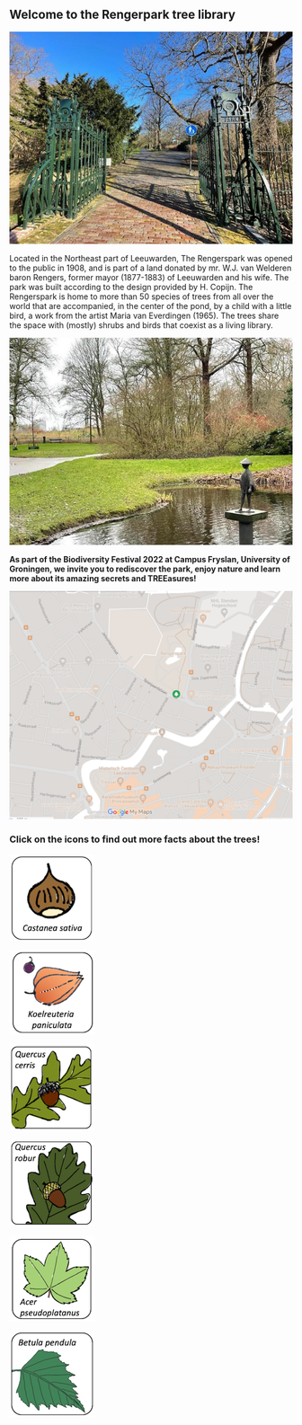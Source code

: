 ## Welcome to the Rengerpark tree library

![Entrance](https://raw.githubusercontent.com/carolxgl/TreeLibrary/gh-pages/images/entrance.jpeg)

Located in the Northeast part of Leeuwarden, The Rengerspark was opened to the public in 1908, and is part of a land donated by mr. W.J. van Welderen baron Rengers, former mayor (1877-1883) of Leeuwarden and his wife. The park was built according to the design provided by H. Copijn. The Rengerspark is home to more than 50 species of trees from all over the world that are accompanied, in the center of the pond, by a child with a little bird, a work from the artist Maria van Everdingen (1965). The trees share the space with (mostly) shrubs and birds that coexist as a living library.

![ChildBird](https://raw.githubusercontent.com/carolxgl/TreeLibrary/gh-pages/images/childBird.jpeg)

__As part of the Biodiversity Festival 2022 at Campus Fryslan, University of Groningen, we invite you to rediscover the park, enjoy nature and learn more about its amazing secrets and TREEasures!__

![MapPark](https://raw.githubusercontent.com/carolxgl/TreeLibrary/gh-pages/images/mappark.png)

### Click on the icons to find out more facts about the trees! 

[![Castanea](https://raw.githubusercontent.com/carolxgl/TreeLibrary/gh-pages/images/cassat_icon.png)](https://carolxgl.github.io/TreeLibrary/CastaneaSativa.html)

[![Koeulteria](https://raw.githubusercontent.com/carolxgl/TreeLibrary/gh-pages/images/Koepan_icon.png)](https://carolxgl.github.io/TreeLibrary/KoeulteriaPaniculata.html)

[![Quercus cerris](https://raw.githubusercontent.com/carolxgl/TreeLibrary/gh-pages/images/Quecer_icon.png)](https://carolxgl.github.io/TreeLibrary/QuercusCerris.html)

[![Quercus robur](https://raw.githubusercontent.com/carolxgl/TreeLibrary/gh-pages/images/Querob_icon.png)](https://carolxgl.github.io/TreeLibrary/QuercusRobur.html)

[![Acer pseudoplatanus](https://raw.githubusercontent.com/carolxgl/TreeLibrary/gh-pages/images/AcerPseudo_icon.png)](https://carolxgl.github.io/TreeLibrary/AcerPseudoLeop.html)

[![Betula pendula](https://raw.githubusercontent.com/carolxgl/TreeLibrary/gh-pages/images/betpen_ic.png)](https://carolxgl.github.io/TreeLibrary/BetulaPendula.html)

